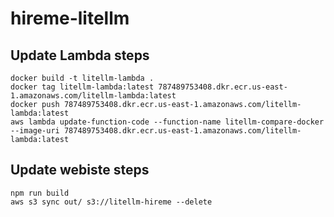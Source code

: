 # hireme-litellm

## Update Lambda steps

```
docker build -t litellm-lambda . 
docker tag litellm-lambda:latest 787489753408.dkr.ecr.us-east-1.amazonaws.com/litellm-lambda:latest
docker push 787489753408.dkr.ecr.us-east-1.amazonaws.com/litellm-lambda:latest
aws lambda update-function-code --function-name litellm-compare-docker --image-uri 787489753408.dkr.ecr.us-east-1.amazonaws.com/litellm-lambda:latest

```

## Update webiste steps

```
npm run build
aws s3 sync out/ s3://litellm-hireme --delete

```


